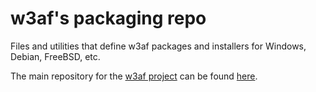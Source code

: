 w3af's packaging repo
=====================

Files and utilities that define w3af packages and installers for Windows, Debian, FreeBSD, etc.

The main repository for the [w3af project](https://github.com/andresriancho/w3af/) can be found [here](https://github.com/andresriancho/w3af/).


